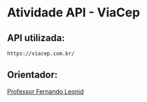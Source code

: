 # Atividade API - ViaCep

## API utilizada:

```bash
https://viacep.com.br/
```

## Orientador:
[Professor Fernando Leonid](https://github.com/fernandoleonid)
